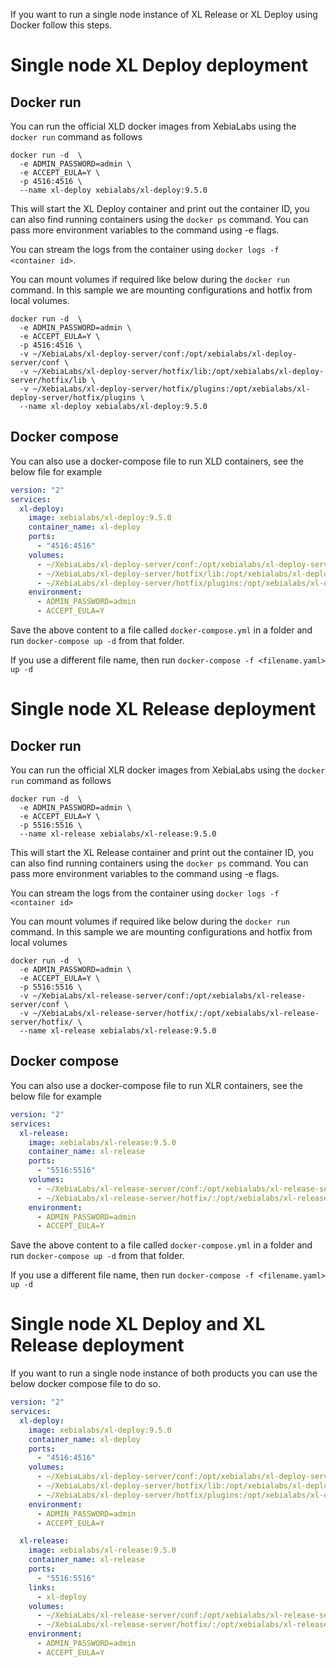 If you want to run a single node instance of XL Release or XL Deploy using Docker follow this steps.

# Single node XL Deploy deployment

## Docker run

You can run the official XLD docker images from XebiaLabs using the `docker run` command as follows

```
docker run -d  \
  -e ADMIN_PASSWORD=admin \
  -e ACCEPT_EULA=Y \
  -p 4516:4516 \
  --name xl-deploy xebialabs/xl-deploy:9.5.0
```

This will start the XL Deploy container and print out the container ID, you can also find running containers using the `docker ps` command. You can pass more environment variables to the command using -e flags.

You can stream the logs from the container using `docker logs -f <container id>`.

You can mount volumes if required like below during the `docker run` command. In this sample we are mounting configurations and hotfix from local volumes.

```
docker run -d  \
  -e ADMIN_PASSWORD=admin \
  -e ACCEPT_EULA=Y \
  -p 4516:4516 \
  -v ~/XebiaLabs/xl-deploy-server/conf:/opt/xebialabs/xl-deploy-server/conf \
  -v ~/XebiaLabs/xl-deploy-server/hotfix/lib:/opt/xebialabs/xl-deploy-server/hotfix/lib \
  -v ~/XebiaLabs/xl-deploy-server/hotfix/plugins:/opt/xebialabs/xl-deploy-server/hotfix/plugins \
  --name xl-deploy xebialabs/xl-deploy:9.5.0
```

## Docker compose

You can also use a docker-compose file to run XLD containers, see the below file for example

```yaml
version: "2"
services:
  xl-deploy:
    image: xebialabs/xl-deploy:9.5.0
    container_name: xl-deploy
    ports:
      - "4516:4516"
    volumes:
      - ~/XebiaLabs/xl-deploy-server/conf:/opt/xebialabs/xl-deploy-server/conf
      - ~/XebiaLabs/xl-deploy-server/hotfix/lib:/opt/xebialabs/xl-deploy-server/hotfix/lib
      - ~/XebiaLabs/xl-deploy-server/hotfix/plugins:/opt/xebialabs/xl-deploy-server/hotfix/plugins
    environment:
      - ADMIN_PASSWORD=admin
      - ACCEPT_EULA=Y
```

Save the above content to a file called `docker-compose.yml` in a folder and run `docker-compose up -d` from that folder.

If you use a different file name, then run `docker-compose -f <filename.yaml> up -d`

# Single node XL Release deployment

## Docker run

You can run the official XLR docker images from XebiaLabs using the `docker run` command as follows

```
docker run -d  \
  -e ADMIN_PASSWORD=admin \
  -e ACCEPT_EULA=Y \
  -p 5516:5516 \
  --name xl-release xebialabs/xl-release:9.5.0
```

This will start the XL Release container and print out the container ID, you can also find running containers using the `docker ps` command. You can pass more environment variables to the command using -e flags.

You can stream the logs from the container using `docker logs -f <container id>`

You can mount volumes if required like below during the `docker run` command. In this sample we are mounting configurations and hotfix from local volumes

```
docker run -d  \
  -e ADMIN_PASSWORD=admin \
  -e ACCEPT_EULA=Y \
  -p 5516:5516 \
  -v ~/XebiaLabs/xl-release-server/conf:/opt/xebialabs/xl-release-server/conf \
  -v ~/XebiaLabs/xl-release-server/hotfix/:/opt/xebialabs/xl-release-server/hotfix/ \
  --name xl-release xebialabs/xl-release:9.5.0
```

## Docker compose

You can also use a docker-compose file to run XLR containers, see the below file for example

```yaml
version: "2"
services:
  xl-release:
    image: xebialabs/xl-release:9.5.0
    container_name: xl-release
    ports:
      - "5516:5516"
    volumes:
      - ~/XebiaLabs/xl-release-server/conf:/opt/xebialabs/xl-release-server/conf
      - ~/XebiaLabs/xl-release-server/hotfix/:/opt/xebialabs/xl-release-server/hotfix/
    environment:
      - ADMIN_PASSWORD=admin
      - ACCEPT_EULA=Y
```

Save the above content to a file called `docker-compose.yml` in a folder and run `docker-compose up -d` from that folder.

If you use a different file name, then run `docker-compose -f <filename.yaml> up -d`

# Single node XL Deploy and XL Release deployment

If you want to run a single node instance of both products you can use the below docker compose file to do so.

```yaml
version: "2"
services:
  xl-deploy:
    image: xebialabs/xl-deploy:9.5.0
    container_name: xl-deploy
    ports:
      - "4516:4516"
    volumes:
      - ~/XebiaLabs/xl-deploy-server/conf:/opt/xebialabs/xl-deploy-server/conf
      - ~/XebiaLabs/xl-deploy-server/hotfix/lib:/opt/xebialabs/xl-deploy-server/hotfix/lib
      - ~/XebiaLabs/xl-deploy-server/hotfix/plugins:/opt/xebialabs/xl-deploy-server/hotfix/plugins
    environment:
      - ADMIN_PASSWORD=admin
      - ACCEPT_EULA=Y

  xl-release:
    image: xebialabs/xl-release:9.5.0
    container_name: xl-release
    ports:
      - "5516:5516"
    links:
      - xl-deploy
    volumes:
      - ~/XebiaLabs/xl-release-server/conf:/opt/xebialabs/xl-release-server/conf
      - ~/XebiaLabs/xl-release-server/hotfix/:/opt/xebialabs/xl-release-server/hotfix/
    environment:
      - ADMIN_PASSWORD=admin
      - ACCEPT_EULA=Y
```

